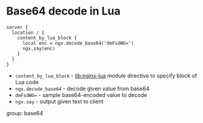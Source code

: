 # Base64 decode in Lua

```nginx
server {
  location / {
    content_by_lua_block {
      local enc = ngx.decode_base64('dmFsdWU=')
      ngx.say(enc)
    }
  }
}
```

- `content_by_lua_block` - [lib:nginx-lua](/nginx-lua/how-to-install-nginx-lua-module-in-ubuntu-ubuntuversion) module directive to specify block of Lua code
- `ngx.decode_base64` - decode given value from base64
- `dmFsdWU=` - sample base64-encoded value to decode
- `ngx.say` - output given text to client

group: base64



